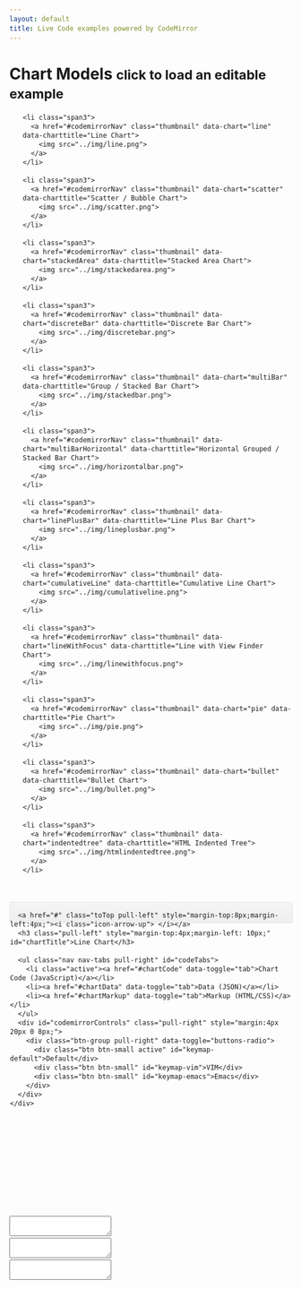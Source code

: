 ```yaml
---
layout: default
title: Live Code examples powered by CodeMirror
---
```


<link rel="stylesheet" href="../css/codemirror.css"></link>
<link rel="stylesheet" href="../css/eclipse.css"></link>

<link rel="stylesheet" href="../css/inlet/Color.Picker.Classic.css"></link>
<link rel="stylesheet" href="../css/inlet/jquery-ui-slider.css"></link>

<style type="text/css">
  .container {
    position: relatove;
  }

  .codemirror-controls {
    list-style-type: none;
  }

  .codemirror-controls .status {
    font-weight: bold;
  }

  .CodeMirror {
    min-height: 300px;
    /*
    width: 100%;
    border: 1px solid #999;
    margin: 0 0 30px 0;
    overflow: auto;
    */
  }

  .CodeMirror-scroll {
    height: 100%;
    /*
    height: auto;
    overflow-y: hidden;
    overflow-x: auto;
    background: rgba(38, 38, 38, 0.8);
    */
    background: rgba(255, 255, 255, 0.9);
  }

  #previewWrap {
    /*
    position: absolute;
    right: 0;
    top: 40px;
    width: 100%;
    */
  }

  #codeWrap {
    /*
    position: absolute;
    left: 0;
    top: 40px;
    */
    overflow: auto;
  }

  #codemirrorNav .toTop {
    visibility: hidden;
  }

  #codemirrorNav.subnav-fixed .toTop {
    visibility: visible;
  }

  #preview {
    width: 100%;
    height: 500px;
    border-width: 0;
  }

  #codemirrorWrap {
    min-height: 800px;
    padding-top: 20px;
  }

  #codemirrorWrap.wrap-fixed {
    padding-top: 60px;
  }

  #preview.preview-fixed {
    position: fixed;
    top: 80px;
    left: 0;
    width: 48.75%;
  }


/* Subnav */
.subnav {
  width: 100%;
  height: 36px;
  background-color: #eeeeee; /* Old browsers */
  background-repeat: repeat-x; /* Repeat the gradient */
  background-image: -moz-linear-gradient(top, #f5f5f5 0%, #eeeeee 100%); /* FF3.6+ */
  background-image: -webkit-gradient(linear, left top, left bottom, color-stop(0%,#f5f5f5), color-stop(100%,#eeeeee)); /* Chrome,Safari4+ */
  background-image: -webkit-linear-gradient(top, #f5f5f5 0%,#eeeeee 100%); /* Chrome 10+,Safari 5.1+ */
  background-image: -ms-linear-gradient(top, #f5f5f5 0%,#eeeeee 100%); /* IE10+ */
  background-image: -o-linear-gradient(top, #f5f5f5 0%,#eeeeee 100%); /* Opera 11.10+ */
  filter: progid:DXImageTransform.Microsoft.gradient( startColorstr='#f5f5f5', endColorstr='#eeeeee',GradientType=0 ); /* IE6-9 */
  background-image: linear-gradient(top, #f5f5f5 0%,#eeeeee 100%); /* W3C */
  border: 1px solid #e5e5e5;
  -webkit-border-radius: 4px;
     -moz-border-radius: 4px;
          border-radius: 4px;
}
.subnav .nav {
  margin-bottom: 0;
}

.subnav-fixed {
  position: fixed;
  top: 40px;
  left: 0;
  right: 0;
  z-index: 1020; /* 10 less than .navbar-fixed to prevent any overlap */
  border-color: #d5d5d5;
  border-width: 0 0 1px; /* drop the border on the fixed edges */
  -webkit-border-radius: 0;
     -moz-border-radius: 0;
          border-radius: 0;
  -webkit-box-shadow: inset 0 1px 0 #fff, 0 1px 5px rgba(0,0,0,0.1);
     -moz-box-shadow: inset 0 1px 0 #fff, 0 1px 5px rgba(0,0,0,0.1);
          box-shadow: inset 0 1px 0 #fff, 0 1px 5px rgba(0,0,0,0.1);
  filter: progid:DXImageTransform.Microsoft.gradient(enabled=false); /* IE6-9 */
}
.subnav-fixed .nav {
  /*
  width: 938px;
  */
  margin: 0 auto;
  padding: 0 1px;
}
.subnav .nav > li:first-child > a,
.subnav .nav > li:first-child > a:hover {
  -webkit-border-radius: 0;
     -moz-border-radius: 0;
          border-radius: 0;
}


#codeTabs {
  margin: 2px auto 0;
}

</style>


<div class="container">

  <div class="page-header">
    <h1>Chart Models <small>click to load an editable example</small></h1>
  </div>

  <ul class="thumbnails">

    <li class="span3">
      <a href="#codemirrorNav" class="thumbnail" data-chart="line" data-charttitle="Line Chart">
        <img src="../img/line.png">
      </a>
    </li>

    <li class="span3">
      <a href="#codemirrorNav" class="thumbnail" data-chart="scatter" data-charttitle="Scatter / Bubble Chart">
        <img src="../img/scatter.png">
      </a>
    </li>

    <li class="span3">
      <a href="#codemirrorNav" class="thumbnail" data-chart="stackedArea" data-charttitle="Stacked Area Chart">
        <img src="../img/stackedarea.png">
      </a>
    </li>

    <li class="span3">
      <a href="#codemirrorNav" class="thumbnail" data-chart="discreteBar" data-charttitle="Discrete Bar Chart">
        <img src="../img/discretebar.png">
      </a>
    </li>

    <li class="span3">
      <a href="#codemirrorNav" class="thumbnail" data-chart="multiBar" data-charttitle="Group / Stacked Bar Chart">
        <img src="../img/stackedbar.png">
      </a>
    </li>

    <li class="span3">
      <a href="#codemirrorNav" class="thumbnail" data-chart="multiBarHorizontal" data-charttitle="Horizontal Grouped / Stacked Bar Chart">
        <img src="../img/horizontalbar.png">
      </a>
    </li>

    <li class="span3">
      <a href="#codemirrorNav" class="thumbnail" data-chart="linePlusBar" data-charttitle="Line Plus Bar Chart">
        <img src="../img/lineplusbar.png">
      </a>
    </li>

    <li class="span3">
      <a href="#codemirrorNav" class="thumbnail" data-chart="cumulativeLine" data-charttitle="Cumulative Line Chart">
        <img src="../img/cumulativeline.png">
      </a>
    </li>

    <li class="span3">
      <a href="#codemirrorNav" class="thumbnail" data-chart="lineWithFocus" data-charttitle="Line with View Finder Chart">
        <img src="../img/linewithfocus.png">
      </a>
    </li>

    <li class="span3">
      <a href="#codemirrorNav" class="thumbnail" data-chart="pie" data-charttitle="Pie Chart">
        <img src="../img/pie.png">
      </a>
    </li>

    <li class="span3">
      <a href="#codemirrorNav" class="thumbnail" data-chart="bullet" data-charttitle="Bullet Chart">
        <img src="../img/bullet.png">
      </a>
    </li>

    <li class="span3">
      <a href="#codemirrorNav" class="thumbnail" data-chart="indentedtree" data-charttitle="HTML Indented Tree">
        <img src="../img/htmlindentedtree.png">
      </a>
    </li>

  </ul>


</div>



<div class="container" style="margin-top: 50px;">

  <div class="subnav" id="codemirrorNav">
    <div class="subnav-inner container">
      <!--
      <div class="btn-group pull-left" id="loadChart" style="margin:4px 4px 0 2px">
        <a class="btn btn-primary dropdown-toggle" data-toggle="dropdown" href="#">
          More Charts
          <span class="caret"></span>
        </a>
        <ul class="dropdown-menu">
          <li><a href="#" data-chart="line">Line Chart</a></li>
          <li><a href="#" data-chart="cumulativeLine">Cumulative Line Chart</a></li>
          <li><a href="#" data-chart="linePlusBar">Line Plus Bar Chart</a></li>
          <li><a href="#" data-chart="lineWithFocus">Line with View Finder Chart</a></li>
          <li><a href="#" data-chart="discreteBar">Discrete Bar Chart</a></li>
          <li><a href="#" data-chart="multiBar">Grouped / Stacked Bar Chart</a></li>
          <li><a href="#" data-chart="multiBarHorizontal">Horizontal Grouped / Stacked Bar Chart</a></li>
          <li><a href="#" data-chart="pie">Pie Chart</a></li>
          <li><a href="#" data-chart="scatter">Scatter / Bubble Chart</a></li>
          <li><a href="#" data-chart="stackedArea">Stacked Area Chart</a></li>
        </ul>
      </div>
      -->

      <a href="#" class="toTop pull-left" style="margin-top:8px;margin-left:4px;"><i class="icon-arrow-up"> </i></a>
      <h3 class="pull-left" style="margin-top:4px;margin-left: 10px;" id="chartTitle">Line Chart</h3>

      <ul class="nav nav-tabs pull-right" id="codeTabs">
        <li class="active"><a href="#chartCode" data-toggle="tab">Chart Code (JavaScript)</a></li>
        <li><a href="#chartData" data-toggle="tab">Data (JSON)</a></li>
        <li><a href="#chartMarkup" data-toggle="tab">Markup (HTML/CSS)</a></li>
      </ul>
      <div id="codemirrorControls" class="pull-right" style="margin:4px 20px 0 8px;">
        <div class="btn-group pull-right" data-toggle="buttons-radio">
          <div class="btn btn-small active" id="keymap-default">Default</div>
          <div class="btn btn-small" id="keymap-vim">VIM</div>
          <div class="btn btn-small" id="keymap-emacs">Emacs</div>
        </div>
      </div>
    </div>
  </div>

</div>

<div class="row-fluid" id="codemirrorWrap">

<div class="span6" id="previewWrap">

<iframe id="preview">

</iframe>

</div>


<div class="span6" id="codeWrap">

<div class="tab-content" id="codeTabsContent">
  <div class="tab-pane fade in active" id="chartCode">
    <textarea id="code" name="code"> </textarea>
  </div>
  <div class="tab-pane fade in active" id="chartData">
    <textarea id="codeData" name="codeData"> </textarea>
  </div>
  <div class="tab-pane fade in active" id="chartMarkup">
    <textarea id="codeMarkup" name="codeMarkup"> </textarea>
  </div>
</div>


</div>



</div>


<script type="text/javascript" src="../js/lib/codemirror/codemirror.js"> </script>
<script type="text/javascript" src="../js/lib/codemirror/keymap/vim.js"> </script>
<script type="text/javascript" src="../js/lib/codemirror/keymap/emacs.js"> </script>
<script type="text/javascript" src="../js/lib/codemirror/xml/xml.js"> </script>
<script type="text/javascript" src="../js/lib/codemirror/javascript/javascript.js"> </script>
<script type="text/javascript" src="../js/lib/codemirror/css/css.js"> </script>
<script type="text/javascript" src="../js/lib/codemirror/gfm/gfm.js"> </script>
<script type="text/javascript" src="../js/lib/codemirror/htmlmixed/htmlmixed.js"> </script>

<script type="text/javascript" src="../js/lib/inlet/jquery-ui.1.8.16.custom.min.js"> </script>
<script type="text/javascript" src="../js/lib/inlet/jquery.ui.slider.js"> </script>
<script type="text/javascript" src="../js/lib/inlet/underscore-min.js"> </script>
<script type="text/javascript" src="../js/lib/inlet/Color.Picker.Classic.js"> </script>
<script type="text/javascript" src="../js/lib/inlet/Color.Space.js"> </script>
<script type="text/javascript" src="../js/lib/inlet/inlet.js"> </script>

<script type="text/javascript" src="codemirror.js"> </script>
